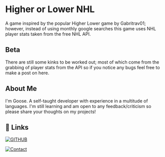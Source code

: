 
# Higher or Lower NHL

A game inspired by the popular Higher Lower game by Gabritrav01; however, instead of using monthly google searches this game uses NHL player stats taken from the free NHL API.


## Beta

There are still some kinks to be worked out; most of which come from the grabbing of player stats from the API so if you notice any bugs feel free to make a post on here.


## About Me
I'm Goose. A self-taught developer with experience in a multitude of languages. I'm still learning and am open to any feedback/criticism so please share your thoughts on my projects!

## 🔗 Links
[![GITHUB](https://img.shields.io/badge/GITHUB-43Goose-2088FF?labelColor=222&style=for-the-badge&logo=github&logoColor=FFF&link=https://github.com/43Goose)](https://github.com/43Goose)

[![Contact](https://img.shields.io/badge/Contact-goose.dvlpr@gmail.com-EA4335?labelColor=222&style=for-the-badge&logo=gmail&logoColor=FFF&link=mailto:goose.dvlpr@gmail.com)](mailto:goose.dvlpr@gmail.com)

